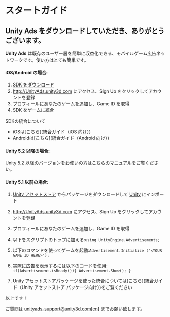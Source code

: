 # スタートガイド

## Unity Ads をダウンロードしていただき、ありがとうございます。

**Unity Ads** は既存のユーザー層を簡単に収益化できる、モバイルゲーム広告ネットワークです。使い方はとても簡単です。


#### iOS/Android の場合:

1. [SDK をダウンロード](ダウンロード)
2. http://UnityAds.unity3d.com にアクセス、Sign Up をクリックしてアカウントを登録
3. プロフィールにあなたのゲームを追加し、Game ID を取得
4. SDK をゲームに統合

SDKの統合について
- iOSは[こちら](統合ガイド（iOS 向け）)
- Androidは[こちら](統合ガイド（Android 向け）)

#### Unity 5.2 以降の場合:

Unity 5.2 以降のバージョンをお使いの方は[こちらのマニュアル](http://docs.unity3d.com/Manual/UnityAdsHowTo.html)をご覧ください。

#### Unity 5.1 以前の場合:

1. [Unity アセットストア](https://www.assetstore.unity3d.com/en/#!/content/21027) からパッケージをダウンロードして [Unity](www.unity3d.com) にインポート 
2. http://UnityAds.unity3d.com にアクセス、Sign Up をクリックしてアカウントを登録
3. プロフィールにあなたのゲームを追加し、Game ID を取得
4. 以下をスクリプトのトップに加える:```using UnityEngine.Advertisements;```
    
4. 以下のコマンドを使ってゲームを起動:```Advertisement.Initialize ("<YOUR GAME ID HERE>");```

5. 実際に広告を表示するには以下のコードを使用:``` if(Advertisement.isReady()){ Advertisement.Show();
}``` 

7. Unity アセットストアパッケージを使った統合については[こちら](統合ガイド（Unity アセットストア パッケージ向け）)をご覧ください

以上です！

ご質問は [unityads-support@unity3d.com[en]](mailto:unityads-support@unity3d.com) までお願い致します。

